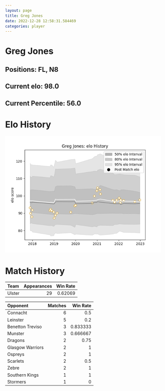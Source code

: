 ```yaml
---  
layout: page  
title: Greg Jones  
date: 2022-12-28 12:58:31.584469  
categories: player  
---
```

# Greg Jones

## Positions: FL, N8

## Current elo: 98.0

## Current Percentile: 56.0

# Elo History


![elo history](history_GregJones.png)
# Match History


| Team   |   Appearances |   Win Rate |
|:-------|--------------:|-----------:|
| Ulster |            29 |    0.62069 |

| Opponent         |   Matches |   Win Rate |
|:-----------------|----------:|-----------:|
| Connacht         |         6 |   0.5      |
| Leinster         |         5 |   0.2      |
| Benetton Treviso |         3 |   0.833333 |
| Munster          |         3 |   0.666667 |
| Dragons          |         2 |   0.75     |
| Glasgow Warriors |         2 |   1        |
| Ospreys          |         2 |   1        |
| Scarlets         |         2 |   0.5      |
| Zebre            |         2 |   1        |
| Southern Kings   |         1 |   1        |
| Stormers         |         1 |   0        |
